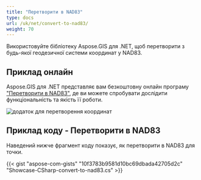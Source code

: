 ```yaml
---
title: "Перетворити в NAD83"
type: docs
url: /uk/net/convert-to-nad83/
weight: 70
---
```


Використовуйте бібліотеку Aspose.GIS для .NET, щоб перетворити з будь-якої геодезичної системи координат у NAD83.

## **Приклад онлайн**

Aspose.GIS для .NET представляє вам безкоштовну онлайн програму ["Перетворити в NAD83"](https://products.aspose.app/gis/transformation/convert-to-nad83), де ви можете спробувати дослідити функціональність та якість її роботи.

![додаток для перетворення координат](transform-coordinates.png)

## **Приклад коду - Перетворити в NAD83**

Наведений нижче фрагмент коду показує, як перетворити в NAD83 для точки.

{{< gist "aspose-com-gists" "10f3783b9581d10bc69dbada42705d2c" "Showcase-CSharp-convert-to-nad83.cs" >}}
